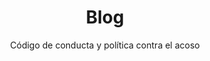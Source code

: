 ---
layout: blog
title: Blog
permalink: blog
subtitle: Código de conducta y política contra el acoso
---